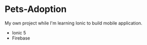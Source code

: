 # Pets-Adoption

My own project while I'm learning Ionic to build mobile application.
- Ionic 5
- Firebase
